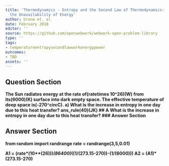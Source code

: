 ```yaml
---
title: 'Thermodynamics - Entropy and the Second Law of Thermodynamics: Disorder and
  the Unavailability of Energy'
author: Urone et. al
date: February 2018
editor: ''
source: https://github.com/openwebwork/webwork-open-problem-library
type: ''
tags:
- temperatureentropysecondlawworkenergypower
outcomes:
- TBD
assets: ''
---
```


## Question Section 

<b>
The Sun radiates energy at the rate of(ratetimes 10^26)(W) from its(6000)(K) surface into dark empty space. The effective temperature of deep space is(-270^circC).
a) What is the increase in entropy in one day due to this heat transfer?
ans_rule(40)(JK)
## A
What is the increase in entropy in one day due to this heat transfer?
### Answer Section


## Answer Section

from random import randrange
rate = randrange(3,5,0.01)

A1 = (rate*(10**(26)))*(86400)*((1/(273.15-270))-(1/(6000)))
A2 = (A1)*(273.15-270)